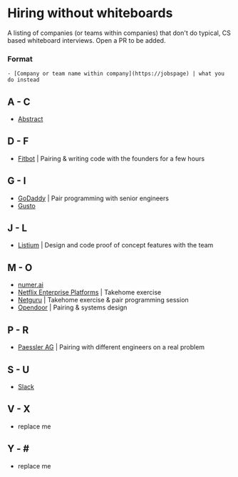 # Hiring without whiteboards
A listing of companies (or teams within companies) that don't do typical, CS based whiteboard interviews. Open a PR to be added.

### Format

```
- [Company or team name within company](https://jobspage) | what you do instead
```

## A - C
- [Abstract](https://angel.co/abstract/jobs)

## D - F
- [Fitbot](https://thefitbot.com/careers.html) | Pairing & writing code with the founders for a few hours

## G - I
- [GoDaddy](https://www.godaddy.com/careers/overview) | Pair programming with senior engineers
- [Gusto](https://gusto.com/about/careers)

## J - L
- [Listium](https://listium.com/jobs) | Design and code proof of concept features with the team

## M - O
- [numer.ai](https://angel.co/numerai/jobs)
- [Netflix Enterprise Platforms](https://jobs.netflix.com/jobs/861237) | Takehome exercise
- [Netguru](https://www.netguru.co/career) | Takehome exercise & pair programming session
- [Opendoor](https://www.opendoor.com/jobs) | Pairing & systems design

## P - R
- [Paessler AG](https://www.paessler.com/company/career/jobs) | Pairing with different engineers on a real problem

## S - U
- [Slack](https://slack.com/jobs)

## V - X
- replace me

## Y - \#
- replace me
